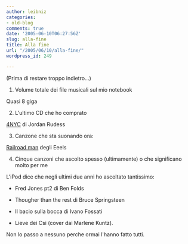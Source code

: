 ```yaml
---
author: leibniz
categories:
- old-blog
comments: true
date: '2005-06-10T06:27:56Z'
slug: alla-fine
title: Alla fine
url: "/2005/06/10/alla-fine/"
wordpress_id: 249

---
```

(Prima di restare troppo indietro...)  

1. Volume totale dei file musicali sul mio notebook  

Quasi 8 giga  

  

2. L'ultimo CD che ho comprato  

[4NYC](https://www.magnacarta.net/releases/4NYC.html) di Jordan Rudess  

  

3. Canzone che sta suonando ora:  

[Railroad man](https://www.azlyrics.com/lyrics/eels/railroadman.html) degli Eeels  

  

4. Cinque canzoni che ascolto spesso (ultimamente) o che significano molto per me  

L'iPod dice che negli ultimi due anni ho ascoltato tantissimo:  

- Fred Jones pt2 di Ben Folds  

- Thougher than the rest di Bruce Springsteen  

- Il bacio sulla bocca di Ivano Fossati  

- Lieve dei Csi (cover dai Marlene Kuntz).  

  

Non lo passo a nessuno perche ormai l'hanno fatto tutti.  

  

